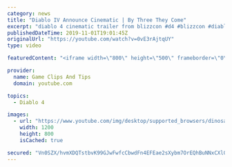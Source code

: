 ```yaml
---
category: news
title: "Diablo IV Announce Cinematic | By Three They Come"
excerpt: "diablo 4 cinematic trailer from blizzcon #d4 #blizzcon #diablo."
publishedDateTime: 2019-11-01T19:01:45Z
originalUrl: "https://youtube.com/watch?v=0vE3rAjtqUY"
type: video

featuredContent: "<iframe width=\"800\" height=\"500\" frameborder=\"0\" src=\"https://www.youtube.com/embed/0vE3rAjtqUY\" allow=\"accelerometer; autoplay; encrypted-media; gyroscope; picture-in-picture\" allowfullscreen></iframe>"

provider:
  name: Game Clips And Tips
  domain: youtube.com

topics:
  - Diablo 4

images:
  - url: "https://www.youtube.com/img/desktop/supported_browsers/dinosaur.png"
    width: 1200
    height: 800
    isCached: true

secured: "Vn0SZX/hvmXDQTstbvK99GJwFwfcCbwdFn4EFEae2sXybm7OrEQhBuNNxCXlQp4Y7gbsGllVskmkJtSXc7IiS1Fk9SdVQt08xyVy8TN1v0BFA6EW/PiR4d87aj/pvTre7lBExZVsCj4TPYwtkb1G2WXLKP0/ZS97gp9H+ohn1VKaZV97FLk2WuQgUSgson2QLRvlhbRQRpAK9yhCWGxag23iYQgS7hM5oMsqQYNII7Czxw0PJwoEjyAgeh3A1u1mNaptIf0Dqk/GmRhPIdFf5PbcpMD5uCfnhsHqsV+Sc8kNE8RicLBIEM+G10+W/WG8J1KvZsuipGb65k/RuadEm6QtZ4lviKj7oB5tgtcLFNLSA1/uudaUGbkAdeRVh8c2YMZalPiEZPI2+4k3bA4dQQ==;lWqkyM+QWzGsADKujD9ZnQ=="
---
```


